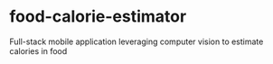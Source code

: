 # food-calorie-estimator
Full-stack mobile application leveraging computer vision to estimate calories in food
